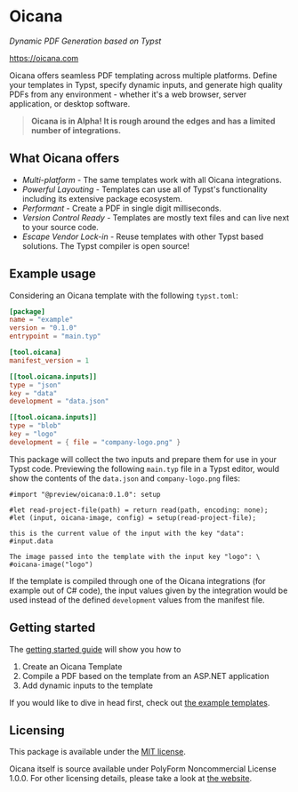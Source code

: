 # Oicana
*Dynamic PDF Generation based on Typst*

https://oicana.com

Oicana offers seamless PDF templating across multiple platforms. Define your templates in Typst, specify dynamic inputs, and generate high quality PDFs from any environment - whether it's a web browser, server application, or desktop software.

> **Oicana is in Alpha! It is rough around the edges and has a limited number of integrations.**

## What Oicana offers

- *Multi-platform* - The same templates work with all Oicana integrations.
- *Powerful Layouting* - Templates can use all of Typst's functionality including its extensive package ecosystem.
- *Performant* - Create a PDF in single digit milliseconds.
- *Version Control Ready* - Templates are mostly text files and can live next to your source code.
- *Escape Vendor Lock-in* - Reuse templates with other Typst based solutions. The Typst compiler is open source!

## Example usage

Considering an Oicana template with the following `typst.toml`:
```toml
[package]
name = "example"
version = "0.1.0"
entrypoint = "main.typ"

[tool.oicana]
manifest_version = 1

[[tool.oicana.inputs]]
type = "json"
key = "data"
development = "data.json"

[[tool.oicana.inputs]]
type = "blob"
key = "logo"
development = { file = "company-logo.png" }
```

This package will collect the two inputs and prepare them for use in your Typst code. Previewing the following `main.typ` file in a Typst editor, would show the contents of the `data.json` and `company-logo.png` files:
```typst
#import "@preview/oicana:0.1.0": setup

#let read-project-file(path) = return read(path, encoding: none);
#let (input, oicana-image, config) = setup(read-project-file);

this is the current value of the input with the key "data":
#input.data

The image passed into the template with the input key "logo": \
#oicana-image("logo")
```

 If the template is compiled through one of the Oicana integrations (for example out of C# code), the input values given by the integration would be used instead of the defined `development` values from the manifest file.

## Getting started

The [getting started guide][getting-started] will show you how to
1. Create an Oicana Template
2. Compile a PDF based on the template from an ASP.NET application
3. Add dynamic inputs to the template

If you would like to dive in head first, check out [the example templates][example-templates].

## Licensing

This package is available under the [MIT license](./LICENSE.md).

Oicana itself is source available under PolyForm Noncommercial License 1.0.0. For other licensing details, please take a look at [the website][Oicana]. 


[Oicana]: "https://oicana.com"
[example-templates]: https://github.com/oicana/oicana-example-templates
[getting-started]: https://docs.oicana.com/getting-started
